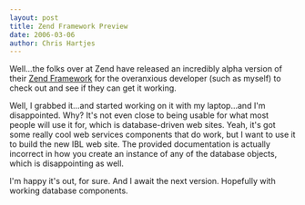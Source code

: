 ```yaml
--- 
layout: post
title: Zend Framework Preview
date: 2006-03-06
author: Chris Hartjes
---
```

Well...the folks over at Zend have released an incredibly alpha version of their <a href="http://framework.zend.com">Zend Framework</a> for the overanxious developer (such as myself) to check out and see if they can get it working.

Well, I grabbed it...and started working on it with my laptop...and I'm disappointed.  Why?  It's not even close to being usable for what most people will use it for, which is database-driven web sites.  Yeah, it's got some really cool web services components that do work, but I want to use it to build the new IBL web site.  The provided documentation is actually incorrect in how you create an instance of any of the database objects, which is disappointing as well.

I'm happy it's out, for sure.  And I await the next version.  Hopefully with working database components.
